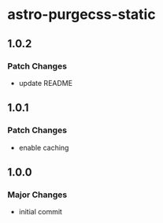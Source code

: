 # astro-purgecss-static

## 1.0.2

### Patch Changes

- update README

## 1.0.1

### Patch Changes

- enable caching

## 1.0.0

### Major Changes

- initial commit
